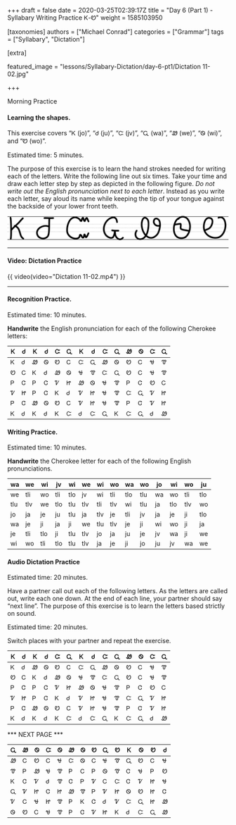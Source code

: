 +++
draft = false
date = 2020-03-25T02:39:17Z
title = "Day 6 (Part 1) - Syllabary Writing Practice Ꮶ-Ꮼ"
weight = 1585103950

[taxonomies]
authors = ["Michael Conrad"]
categories = ["Grammar"]
tags = ["Syllabary", "Dictation"]

[extra]

featured_image = "lessons/Syllabary-Dictation/day-6-pt1/Dictation 11-02.jpg"

+++

Morning Practice

#### Learning the shapes.

This exercise covers “Ꮶ (jo)”, “Ꮷ (ju)”, “Ꮸ (jv)”, “Ꮹ (wa)”, “Ꮺ (we)”,
“Ꮻ (wi)”, and “Ꮼ (wo)”.

Estimated time: 5 minutes.
<!-- more -->
The purpose of this exercise is to learn the hand strokes needed for
writing each of the letters. Write the following line out six times.
Take your time and draw each letter step by step as depicted in the
following figure. *Do not write out the English pronunciation next to
each letter*. Instead as you write each letter, say aloud its name while
keeping the tip of your tongue against the backside of your lower front
teeth.

![image](handone%20-%20sample%2011.jpg)

---

#### Video: Dictation Practice

{{ video(video="Dictation 11-02.mp4") }}

---

#### Recognition Practice.

Estimated time: 10 minutes.

__Handwrite__ the English pronunciation for each of the following Cherokee letters:

| Ꮶ | Ꮷ | Ꮶ | Ꮷ | Ꮸ | Ꮹ | Ꮶ | Ꮷ | Ꮸ | Ꮹ | Ꮺ | Ꮻ | Ꮸ | Ꮹ |
|---|---|---|---|---|---|---|---|---|---|---|---|---|---|
| Ꮶ | Ꮷ | Ꮺ | Ꮻ | Ꮼ | Ꮯ | Ꮸ | Ꮹ | Ꮺ | Ꮻ | Ꮼ | Ꮯ | Ꮰ | Ꮱ |
| Ꮼ | Ꮯ | Ꮶ | Ꮷ | Ꮺ | Ꮻ | Ꮰ | Ꮱ | Ꮸ | Ꮹ | Ꮼ | Ꮯ | Ꮰ | Ꮱ |
| Ꮲ | Ꮳ | Ꮲ | Ꮳ | Ꮴ | Ꮵ | Ꮺ | Ꮻ | Ꮰ | Ꮱ | Ꮲ | Ꮳ | Ꮼ | Ꮯ |
| Ꮴ | Ꮵ | Ꮲ | Ꮳ | Ꮶ | Ꮷ | Ꮴ | Ꮵ | Ꮰ | Ꮱ | Ꮸ | Ꮹ | Ꮴ | Ꮵ |
| Ꮲ | Ꮳ | Ꮺ | Ꮻ | Ꮼ | Ꮯ | Ꮴ | Ꮵ | Ꮰ | Ꮱ | Ꮲ | Ꮳ | Ꮴ | Ꮵ |
| Ꮶ | Ꮷ | Ꮶ | Ꮷ | Ꮶ | Ꮸ | Ꮷ | Ꮸ | Ꮹ | Ꮶ | Ꮸ | Ꮹ | Ꮷ | Ꮺ |

#### Writing Practice.

Estimated time: 10 minutes.

__Handwrite__ the Cherokee letter for each of the following English pronunciations.

| wa  | we  | wi  | jv  | wi  | we  | wi  | wo  | wa  | wo  | jo | wi  | wo  | ju  |
|-----|-----|-----|-----|-----|-----|-----|-----|-----|-----|----|-----|-----|-----|
| we  | tli | wo  | tli | tlo | jv  | wi  | tli | tlo | tlu | wa | wo  | tli | tlo |
| tlu | tlv | we  | tlo | tlu | tlv | tli | tlv | wi  | tlu | ja | tlo | tlv | wo  |
| jo  | ja  | je  | ju  | tlu | ja  | tlv | je  | tli | jv  | ja | je  | ji  | tlo |
| wa  | je  | ji  | ja  | ji  | we  | tlu | tlv | je  | ji  | wi | wo  | ji  | ja  |
| je  | tli | tlo | ji  | tlu | tlv | jo  | ja  | ju  | je  | jv | wa  | ji  | we  |
| wi  | wo  | tli | tlo | tlu | tlv | ja  | je  | ji  | jo  | ju | jv  | wa  | we  |

#### Audio Dictation Practice

Estimated time: 20 minutes.

Have a partner call out each of the following letters. As the letters
are called out, write each one down. At the end of each line, your
partner should say “next line”. The purpose of this exercise is to learn
the letters based strictly on sound.

Estimated time: 20 minutes.

Switch places with your partner and repeat the exercise.

| Ꮶ | Ꮷ | Ꮶ | Ꮷ | Ꮸ | Ꮹ | Ꮶ | Ꮷ | Ꮸ | Ꮹ | Ꮺ | Ꮻ | Ꮸ | Ꮹ |
|---|---|---|---|---|---|---|---|---|---|---|---|---|---|
| Ꮶ | Ꮷ | Ꮺ | Ꮻ | Ꮼ | Ꮯ | Ꮸ | Ꮹ | Ꮺ | Ꮻ | Ꮼ | Ꮯ | Ꮰ | Ꮱ |
| Ꮼ | Ꮯ | Ꮶ | Ꮷ | Ꮺ | Ꮻ | Ꮰ | Ꮱ | Ꮸ | Ꮹ | Ꮼ | Ꮯ | Ꮰ | Ꮱ |
| Ꮲ | Ꮳ | Ꮲ | Ꮳ | Ꮴ | Ꮵ | Ꮺ | Ꮻ | Ꮰ | Ꮱ | Ꮲ | Ꮳ | Ꮼ | Ꮯ |
| Ꮴ | Ꮵ | Ꮲ | Ꮳ | Ꮶ | Ꮷ | Ꮴ | Ꮵ | Ꮰ | Ꮱ | Ꮸ | Ꮹ | Ꮴ | Ꮵ |
| Ꮲ | Ꮳ | Ꮺ | Ꮻ | Ꮼ | Ꮯ | Ꮴ | Ꮵ | Ꮰ | Ꮱ | Ꮲ | Ꮳ | Ꮴ | Ꮵ |
| Ꮶ | Ꮷ | Ꮶ | Ꮷ | Ꮶ | Ꮸ | Ꮷ | Ꮸ | Ꮹ | Ꮶ | Ꮸ | Ꮹ | Ꮷ | Ꮺ |

*** NEXT PAGE ***

| Ꮹ | Ꮺ | Ꮻ | Ꮸ | Ꮻ | Ꮺ | Ꮻ | Ꮼ | Ꮹ | Ꮼ | Ꮶ | Ꮻ | Ꮼ | Ꮷ |
|---|---|---|---|---|---|---|---|---|---|---|---|---|---|
| Ꮺ | Ꮯ | Ꮼ | Ꮯ | Ꮰ | Ꮸ | Ꮻ | Ꮯ | Ꮰ | Ꮱ | Ꮹ | Ꮼ | Ꮯ | Ꮰ |
| Ꮱ | Ꮲ | Ꮺ | Ꮰ | Ꮱ | Ꮲ | Ꮯ | Ꮲ | Ꮻ | Ꮱ | Ꮳ | Ꮰ | Ꮲ | Ꮼ |
| Ꮶ | Ꮳ | Ꮴ | Ꮷ | Ꮱ | Ꮳ | Ꮲ | Ꮴ | Ꮯ | Ꮸ | Ꮳ | Ꮴ | Ꮵ | Ꮰ |
| Ꮹ | Ꮴ | Ꮵ | Ꮳ | Ꮵ | Ꮺ | Ꮱ | Ꮲ | Ꮴ | Ꮵ | Ꮻ | Ꮼ | Ꮵ | Ꮳ |
| Ꮴ | Ꮯ | Ꮰ | Ꮵ | Ꮱ | Ꮲ | Ꮶ | Ꮳ | Ꮷ | Ꮴ | Ꮸ | Ꮹ | Ꮵ | Ꮺ |
| Ꮻ | Ꮼ | Ꮯ | Ꮰ | Ꮱ | Ꮲ | Ꮳ | Ꮴ | Ꮵ | Ꮶ | Ꮷ | Ꮸ | Ꮹ | Ꮺ |
